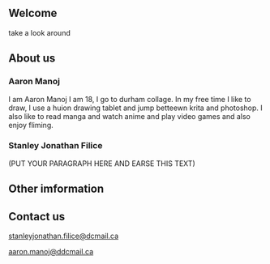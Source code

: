 ## Welcome 

take a look around

## About us

### Aaron Manoj

I am Aaron Manoj I am 18, I go to durham collage. In my free time I like to draw, I use a huion drawing tablet and jump betteewn krita and photoshop. I also like to read manga and watch anime and play video games and also enjoy fliming.


### Stanley Jonathan Filice

(PUT YOUR PARAGRAPH HERE AND EARSE THIS TEXT)

## Other imformation

## Contact us


stanleyjonathan.filice@dcmail.ca

aaron.manoj@ddcmail.ca

